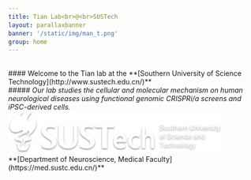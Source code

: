 ```yaml
---
title: Tian Lab<br>@<br>SUSTech
layout: parallaxbanner
banner: '/static/img/man_t.png'
group: home
---
```


<div class="row member">

<div class="col s6 m6 center">
<br>
#### Welcome to the Tian lab at the **[Southern University of Science Technology](http://www.sustech.edu.cn/)**    
<br>
##### <i> Our lab studies the cellular and molecular mechanism on human neurological diseases using functional genomic CRISPRi/a screens and iPSC-derived cells. </i>
<br>
</div>


<div class="center">
<img class="home-logo" src='/static/img/sustech_logo.png' alt="SUSTech">
<br> **[Department of Neuroscience, Medical Faculty](https://med.sustc.edu.cn/)** 
</div>

</div>
